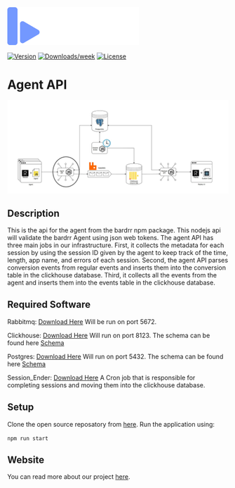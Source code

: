 <img src="https://github.com/bard-rr/.github/blob/main/profile/logo2.png?raw=true" width="300">
<br/>

[![Version](https://img.shields.io/npm/v/bardrr)](https://www.npmjs.com/package/bardrr)
[![Downloads/week](https://img.shields.io/npm/dt/bardrr)](https://npmjs.org/package/bardrr)
[![License](https://img.shields.io/npm/l/monsoon-load-testing.svg)](https://github.com/minhphanhvu/bardrr/blob/master/package.json)

# Agent API

<p align="center">
  <img src="https://github.com/bard-rr/.github/blob/main/profile/agentAPI.jpg?raw=true" width="600">
</p>

## Description

This is the api for the agent from the bardrr npm package. This nodejs api will validate the bardrr Agent using json web tokens. The agent API has three main jobs in our infrastructure. First, it collects the metadata for each session by using the session ID given by the agent to keep track of the time, length, app name, and errors of each session. Second, the agent API parses conversion events from regular events and inserts them into the conversion table in the clickhouse database. Third, it collects all the events from the agent and inserts them into the events table in the clickhouse database. 

## Required Software

Rabbitmq: [Download Here](https://www.rabbitmq.com/download.html) Will be run on port 5672.

Clickhouse: [Download Here](https://clickhouse.com/docs/en/install/) Will run on port 8123. The schema can be found here [Schema](https://github.com/bard-rr/deploy)

Postgres: [Download Here](https://www.postgresql.org/download/) Will run on port 5432. The schema can be found here [Schema](https://github.com/bard-rr/deploy)

Session_Ender: [Download Here](https://github.com/bard-rr/session_ender) A Cron job that is responsible for completing sessions and moving them into the clickhouse database.

## Setup

Clone the open source reposatory from [here](https://github.com/bard-rr/agent-api). Run the application using:

`npm run start`

## Website

You can read more about our project [here](oursupercoolwebsite.com).